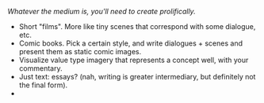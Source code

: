 *Whatever the medium is, you'll need to create prolifically.*

- Short "films". More like tiny scenes that correspond with some dialogue, etc.
- Comic books. Pick a certain style, and write dialogues + scenes and present them as static comic images.
- Visualize value type imagery that represents a concept well, with your commentary.
- Just text: essays? (nah, writing is greater intermediary, but definitely not the final form).
- 
